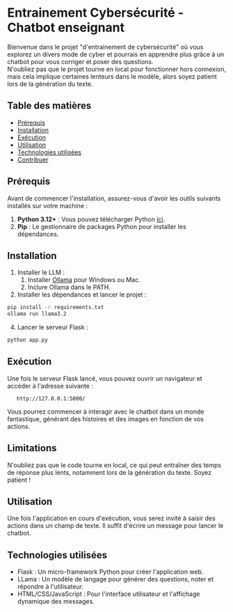 # Entrainement Cybersécurité - Chatbot enseignant

Bienvenue dans le projet "d'entrainement de cybersécurité" où vous explorez un divers mode de cyber et pourrais en apprendre plus grâce à un chatbot pour vous corriger et poser des questions.  
N'oubliez pas que le projet tourne en local pour fonctionner hors connexion, mais cela implique certaines lenteurs dans le modèle, alors soyez patient lors de la génération du texte.

## Table des matières
- [Prérequis](#prérequis)
- [Installation](#installation)
- [Exécution](#exécution)
- [Utilisation](#utilisation)
- [Technologies utilisées](#technologies-utilisées)
- [Contribuer](#contribuer)

## Prérequis

Avant de commencer l'installation, assurez-vous d'avoir les outils suivants installés sur votre machine :

1. **Python 3.12+** : Vous pouvez télécharger Python [ici](https://www.python.org/downloads/).
2. **Pip** : Le gestionnaire de packages Python pour installer les dépendances.

## Installation

1. Installer le LLM :
   1. Installer [Ollama](https://ollama.com/) pour Windows ou Mac.
   2. Inclure Ollama dans le PATH.
2. Installer les dépendances et lancer le projet :
```bash
pip install -r requirements.txt
ollama run llama3.2
```

4. Lancer le serveur Flask :
```bash
python app.py
```

## Exécution
Une fois le serveur Flask lancé, vous pouvez ouvrir un navigateur et accéder à l'adresse suivante :

```http
   http://127.0.0.1:5000/
```

Vous pourrez commencer à interagir avec le chatbot dans un monde fantastique, générant des histoires et des images en fonction de vos actions.

## Limitations
N'oubliez pas que le code tourne en local, ce qui peut entraîner des temps de réponse plus lents, notamment lors de la génération du texte. Soyez patient !

## Utilisation
Une fois l'application en cours d'exécution, vous serez invité à saisir des actions dans un champ de texte. Il suffit d'écrire un message pour lancer le chatbot.

## Technologies utilisées
- Flask : Un micro-framework Python pour créer l'application web.
- LLama : Un modèle de langage pour générer des questions, noter et répondre à l'utilisateur.
- HTML/CSS/JavaScript : Pour l'interface utilisateur et l'affichage dynamique des messages.
